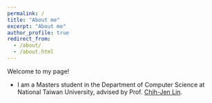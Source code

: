 ```yaml
---
permalink: /
title: "About me"
excerpt: "About me"
author_profile: true
redirect_from: 
  - /about/
  - /about.html
---
```


Welcome to my page!

* I am a Masters student in the Department of Computer Science at National Taiwan University, advised by Prof. [Chih-Jen Lin](https://www.csie.ntu.edu.tw/~cjlin/).
